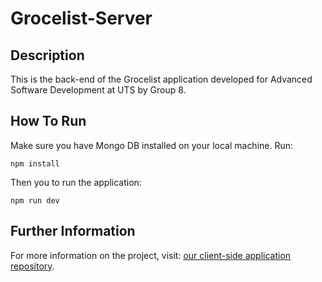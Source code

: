 # Grocelist-Server

## Description
This is the back-end of the Grocelist application developed for Advanced Software Development at UTS by Group 8.

## How To Run
Make sure you have Mongo DB installed on your local machine.
Run:
```
npm install
```

Then you to run the application:
```
npm run dev
```

## Further Information
For more information on the project, visit: [our client-side application repository](https://github.com/maindotmarcell/Grocelist-client).
